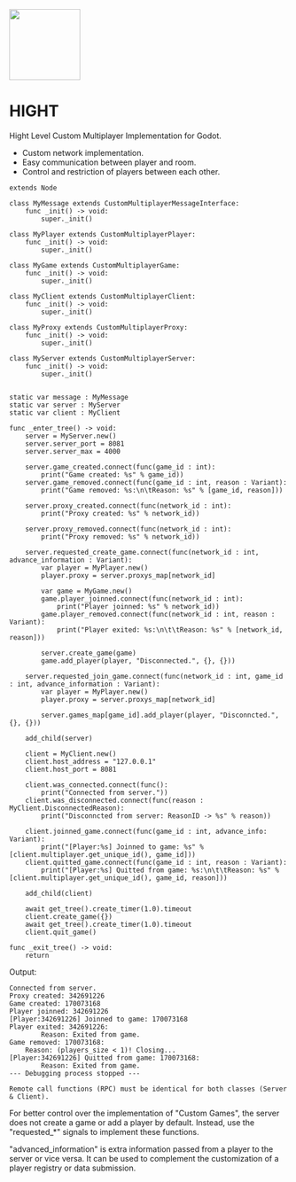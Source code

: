 <img src="https://github.com/user-attachments/assets/601265bf-9a31-4eca-8fbf-7157949b88de" width="128" height="128"/>

# HIGHT
Hight Level Custom Multiplayer Implementation for Godot.

* Custom network implementation.
* Easy communication between player and room.
* Control and restriction of players between each other.

```gdscript
extends Node

class MyMessage extends CustomMultiplayerMessageInterface:
	func _init() -> void:
		super._init()

class MyPlayer extends CustomMultiplayerPlayer:
	func _init() -> void:
		super._init()

class MyGame extends CustomMultiplayerGame:
	func _init() -> void:
		super._init()

class MyClient extends CustomMultiplayerClient:
	func _init() -> void:
		super._init()

class MyProxy extends CustomMultiplayerProxy:
	func _init() -> void:
		super._init()

class MyServer extends CustomMultiplayerServer:
	func _init() -> void:
		super._init()


static var message : MyMessage
static var server : MyServer
static var client : MyClient

func _enter_tree() -> void:
	server = MyServer.new()
	server.server_port = 8081
	server.server_max = 4000
	
	server.game_created.connect(func(game_id : int):
		print("Game created: %s" % game_id))
	server.game_removed.connect(func(game_id : int, reason : Variant):
		print("Game removed: %s:\n\tReason: %s" % [game_id, reason]))
	
	server.proxy_created.connect(func(network_id : int):
		print("Proxy created: %s" % network_id))
	
	server.proxy_removed.connect(func(network_id : int):
		print("Proxy removed: %s" % network_id))
	
	server.requested_create_game.connect(func(network_id : int, advance_information : Variant):
		var player = MyPlayer.new()
		player.proxy = server.proxys_map[network_id]
		
		var game = MyGame.new()
		game.player_joinned.connect(func(network_id : int):
			print("Player joinned: %s" % network_id))
		game.player_removed.connect(func(network_id : int, reason : Variant):
			print("Player exited: %s:\n\t\tReason: %s" % [network_id, reason]))
		
		server.create_game(game)
		game.add_player(player, "Disconnected.", {}, {}))
	
	server.requested_join_game.connect(func(network_id : int, game_id : int, advance_information : Variant):
		var player = MyPlayer.new()
		player.proxy = server.proxys_map[network_id]
		
		server.games_map[game_id].add_player(player, "Disconncted.", {}, {}))
	
	add_child(server)
	
	client = MyClient.new()
	client.host_address = "127.0.0.1"
	client.host_port = 8081
	
	client.was_connected.connect(func():
		print("Connected from server."))
	client.was_disconnected.connect(func(reason : MyClient.DisconnectedReason):
		print("Disconncted from server: ReasonID -> %s" % reason))
	
	client.joinned_game.connect(func(game_id : int, advance_info: Variant):
		print("[Player:%s] Joinned to game: %s" % [client.multiplayer.get_unique_id(), game_id]))
	client.quitted_game.connect(func(game_id : int, reason : Variant):
		print("[Player:%s] Quitted from game: %s:\n\t\tReason: %s" % [client.multiplayer.get_unique_id(), game_id, reason]))
	
	add_child(client)
	
	await get_tree().create_timer(1.0).timeout
	client.create_game({})
	await get_tree().create_timer(1.0).timeout
	client.quit_game()

func _exit_tree() -> void:
	return
```


Output:

```
Connected from server.
Proxy created: 342691226
Game created: 170073168
Player joinned: 342691226
[Player:342691226] Joinned to game: 170073168
Player exited: 342691226:
		Reason: Exited from game.
Game removed: 170073168:
	Reason: (players_size < 1)! Closing...
[Player:342691226] Quitted from game: 170073168:
		Reason: Exited from game.
--- Debugging process stopped ---
```


```
Remote call functions (RPC) must be identical for both classes (Server & Client).
```

For better control over the implementation of "Custom Games", the server does not create a game or add a player by default.
Instead, use the "requested_*" signals to implement these functions.

"advanced_information" is extra information passed from a player to the server or vice versa. It can be used to complement the customization of a player registry or data submission.
